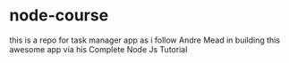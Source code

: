 # node-course
this is a repo for task manager app as i follow Andre Mead in building this awesome app via his Complete Node Js Tutorial
